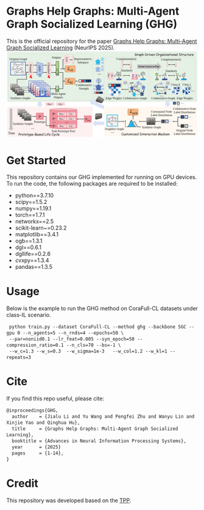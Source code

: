 # Graphs Help Graphs: Multi-Agent Graph Socialized Learning (GHG)
This is the official repository for the paper [Graphs Help Graphs: Multi-Agent Graph Socialized Learning](https://openreview.net/pdf?id=lkw2WJLdbh) (NeurIPS 2025).
![Framework](framework.png)

 

# Get Started
 
This repository contains our GHG implemented for running on GPU devices. To run the code, the following packages are required to be installed:
 
* python==3.7.10
* scipy==1.5.2
* numpy==1.19.1
* torch==1.7.1
* networkx==2.5
* scikit-learn~=0.23.2
* matplotlib==3.4.1
* ogb==1.3.1
* dgl==0.6.1
* dgllife==0.2.6
* cvxpy==1.3.4
* pandas==1.3.5



# Usage

Below is the example to run the GHG method on CoraFull-CL datasets under class-IL scenario. 
 
```
 python train.py --dataset CoraFull-CL --method ghg --backbone SGC --gpu 0 --n_agents=5 --n_rnds=4 --epochs=50 \
 --par=noniid0.1 --lr_feat=0.005 --syn_epoch=50 --compression_ratio=0.1 --n_cls=70 --bs=-1 \
 --w_c=1.3 --w_s=0.3  --w_sigma=1e-3   --w_col=1.2 --w_kl=1 --repeats=3 
 ```



# Cite
If you find this repo useful, please cite:
```
@inproceedings{GHG,
  author    = {Jialu Li and Yu Wang and Pengfei Zhu and Wanyu Lin and Xinjie Yao and Qinghua Hu},
  title     = {Graphs Help Graphs: Multi-Agent Graph Socialized Learning},
  booktitle = {Advances in Neural Information Processing Systems},
  year      = {2025}
  pages     = {1-14},
}
```

# Credit
This repository was developed based on the [TPP](https://github.com/mala-lab/TPP).
